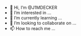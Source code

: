 - 👋 Hi, I’m @J1MDECKER
- 👀 I’m interested in ...
- 🌱 I’m currently learning ...
- 💞️ I’m looking to collaborate on ...
- 📫 How to reach me ...

<!---
J1MDECKER/J1MDECKER is a ✨ special ✨ repository because its `README.md` (this file) appears on your GitHub profile.
You can click the Preview link to take a look at your changes.
--->
